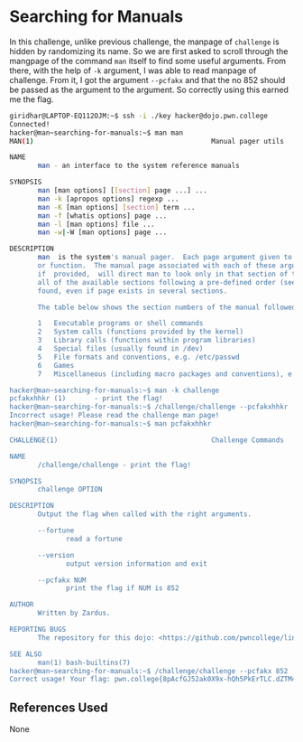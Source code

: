 # Searching for Manuals
In this challenge, unlike previous challenge, the manpage of `challenge` is hidden by randomizing its name. So we are first asked to scroll through the mangpage of the command `man` itself to find some useful arguments. From there, with the help of `-k` argument, I was able to read manpage of challenge.
From it, I got the argument `--pcfakx` and that the no 852 should be passed as the argument to the argument. So correctly using this earned me the flag.

```bash
giridhar@LAPTOP-EQ112OJM:~$ ssh -i ./key hacker@dojo.pwn.college
Connected!
hacker@man~searching-for-manuals:~$ man man
MAN(1)                                            Manual pager utils                                           MAN(1)

NAME
       man - an interface to the system reference manuals

SYNOPSIS
       man [man options] [[section] page ...] ...
       man -k [apropos options] regexp ...
       man -K [man options] [section] term ...
       man -f [whatis options] page ...
       man -l [man options] file ...
       man -w|-W [man options] page ...

DESCRIPTION
       man  is the system's manual pager.  Each page argument given to man is normally the name of a program, utility
       or function.  The manual page associated with each of these arguments is then found and displayed.  A section,
       if  provided,  will direct man to look only in that section of the manual.  The default action is to search in
       all of the available sections following a pre-defined order (see DEFAULTS), and to show only  the  first  page
       found, even if page exists in several sections.

       The table below shows the section numbers of the manual followed by the types of pages they contain.

       1   Executable programs or shell commands
       2   System calls (functions provided by the kernel)
       3   Library calls (functions within program libraries)
       4   Special files (usually found in /dev)
       5   File formats and conventions, e.g. /etc/passwd
       6   Games
       7   Miscellaneous (including macro packages and conventions), e.g. man(7), groff(7)

hacker@man~searching-for-manuals:~$ man -k challenge
pcfakxhhkr (1)       - print the flag!
hacker@man~searching-for-manuals:~$ /challenge/challenge --pcfakxhhkr
Incorrect usage! Please read the challenge man page!
hacker@man~searching-for-manuals:~$ man pcfakxhhkr

CHALLENGE(1)                                      Challenge Commands                                     CHALLENGE(1)

NAME
       /challenge/challenge - print the flag!

SYNOPSIS
       challenge OPTION

DESCRIPTION
       Output the flag when called with the right arguments.

       --fortune
              read a fortune

       --version
              output version information and exit

       --pcfakx NUM
              print the flag if NUM is 852

AUTHOR
       Written by Zardus.

REPORTING BUGS
       The repository for this dojo: <https://github.com/pwncollege/linux-luminarium/>

SEE ALSO
       man(1) bash-builtins(7)
hacker@man~searching-for-manuals:~$ /challenge/challenge --pcfakx 852
Correct usage! Your flag: pwn.college{8pAcfGJ52ak0X9x-hQh5PkErTLC.dZTM4QDL2kTN0czW}
```
## References Used
None
